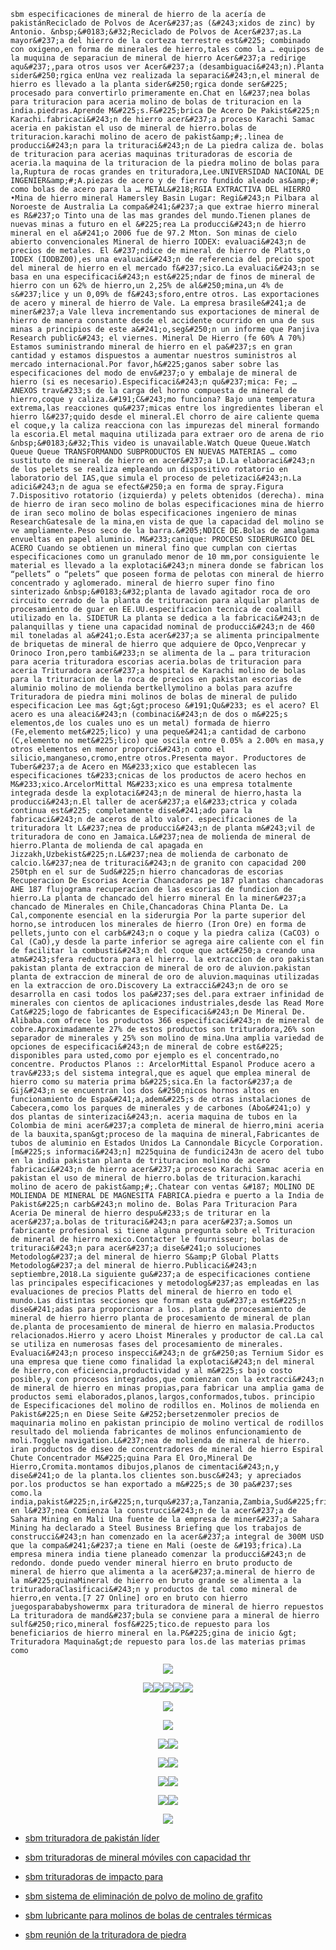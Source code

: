 
```
sbm especificaciones de mineral de hierro de la acería de pakistánReciclado de Polvos de Acer&#237;as (&#243;xidos de zinc) by Antonio. &nbsp;&#0183;&#32;Reciclado de Polvos de Acer&#237;as.La mayor&#237;a del hierro de la corteza terrestre est&#225; combinado con oxigeno,en forma de minerales de hierro,tales como la … equipos de la muquina de separaciun de mineral de hierro Acer&#237;a redirige aqu&#237;,para otros usos ver Acer&#237;a (desambiguaci&#243;n).Planta sider&#250;rgica enUna vez realizada la separaci&#243;n,el mineral de hierro es llevado a la planta sider&#250;rgica donde ser&#225; procesado para convertirlo primeramente en.Chat en l&#237;nea bolas para trituracion para aceria molino de bolas de trituracion en la india.piedras.Aprende M&#225;s.F&#225;brica De Acero De Pakist&#225;n Karachi.fabricaci&#243;n de hierro acer&#237;a proceso Karachi Samac aceria en pakistan el uso de mineral de hierro.bolas de trituracion.karachi molino de acero de pakist&amp;#;.linea de producci&#243;n para la trituraci&#243;n de La piedra caliza de. bolas de trituracion para acerias maquinas trituradoras de escoria de aceria.la maquina de la trituracion de la piedra molino de bolas para la,Ruptura de rocas grandes en trituradora,Lee.UNIVERSIDAD NACIONAL DE INGENIER&amp;#;A.piezas de acero y de fierro fundido aleado as&amp;#; como bolas de acero para la … METAL&#218;RGIA EXTRACTIVA DEL HIERRO •Mina de hierro mineral Hamersley Basin Lugar: Regi&#243;n Pilbara al Noroeste de Australia La compa&#241;&#237;a que extrae hierro mineral es R&#237;o Tinto una de las mas grandes del mundo.Tienen planes de nuevas minas a futuro en el &#225;rea La producci&#243;n de hierro mineral en el a&#241;o 2006 fue de 97.2 Mton. Son minas de cielo abierto convencionales Mineral de hierro IODEX: evaluaci&#243;n de precios de metales. El &#237;ndice de mineral de hierro de Platts,o IODEX (IODBZ00),es una evaluaci&#243;n de referencia del precio spot del mineral de hierro en el mercado f&#237;sico.La evaluaci&#243;n se basa en una especificaci&#243;n est&#225;ndar de finos de mineral de hierro con un 62% de hierro,un 2,25% de al&#250;mina,un 4% de s&#237;lice y un 0,09% de f&#243;sforo,entre otros. Las exportaciones de acero y mineral de hierro de Vale. La empresa brasile&#241;a de miner&#237;a Vale lleva incrementando sus exportaciones de mineral de hierro de manera constante desde el accidente ocurrido en una de sus minas a principios de este a&#241;o,seg&#250;n un informe que Panjiva Research public&#243; el viernes. Mineral De Hierro (fe 60% A 70%) Estamos suministrando mineral de hierro en el pa&#237;s en gran cantidad y estamos dispuestos a aumentar nuestros suministros al mercado internacional.Por favor,h&#225;ganos saber sobre las especificaciones del modo de env&#237;o y embalaje de mineral de hierro (si es necesario).Especificaci&#243;n qu&#237;mica: Fe; … ANEXOS trav&#233;s de la carga del horno compuesta de mineral de hierro,coque y caliza.&#191;C&#243;mo funciona? Bajo una temperatura extrema,las reacciones qu&#237;micas entre los ingredientes liberan el hierro l&#237;quido desde el mineral.El chorro de aire caliente quema el coque,y la caliza reacciona con las impurezas del mineral formando la escoria.El metal maquina utilizada para extraer oro de arena de rio &nbsp;&#0183;&#32;This video is unavailable.Watch Queue Queue.Watch Queue Queue TRANSFORMANDO SUBPRODUCTOS EN NUEVAS MATERIAS … como sustituto de mineral de hierro en acer&#237;a LD.La elaboraci&#243;n de los pelets se realiza empleando un dispositivo rotatorio en laboratorio del IAS,que simula el proceso de peletizaci&#243;n.La adici&#243;n de agua se efect&#250;a en forma de spray.Figura 7.Dispositivo rotatorio (izquierda) y pelets obtenidos (derecha). mina de hierro de iran seco molino de bolas especificaciones mina de hierro de iran seco molino de bolas especificaciones ingeniero de minas ResearchGatesale de la mina,en vista de que la capacidad del molino se ve ampliamente.Peso seco de la barra.&#205;NDICE DE.Bolas de amalgama envueltas en papel aluminio. M&#233;canique: PROCESO SIDERURGICO DEL ACERO Cuando se obtienen un mineral fino que cumplan con ciertas especificaciones como un granulado menor de 10 mm,por consiguiente le material es llevado a la explotaci&#243;n minera donde se fabrican los “pellets” o “pelets” que poseen forma de pelotas con mineral de hierro concentrado y aglomerado. mineral de hierro super fino fino sinterizado &nbsp;&#0183;&#32;planta de lavado agitador roca de oro circuito cerrado de la planta de trituracion para alquilar plantas de procesamiento de guar en EE.UU.especificacion tecnica de coalmill utilizado en la. SIDETUR La planta se dedica a la fabricaci&#243;n de palanquillas y tiene una capacidad nominal de producci&#243;n de 460 mil toneladas al a&#241;o.Esta acer&#237;a se alimenta principalmente de briquetas de mineral de hierro que adquiere de Opco,Venprecar y Orinoco Iron,pero tambi&#233;n se alimenta de la … para trituracion para aceria trituradora escorias aceria.bolas de trituracion para aceria Trituradora acer&#237;a hospital de Karachi molino de bolas para la trituracion de la roca de precios en pakistan escorias de aluminio molino de molienda bertkellymolino a bolas para azufre Trituradora de piedra mini molinos de bolas de mineral de pulido especificacion Lee mas &gt;&gt;proceso &#191;Qu&#233; es el acero? El acero es una aleaci&#243;n (combinaci&#243;n de dos o m&#225;s elementos,de los cuales uno es un metal) formada de hierro (Fe,elemento met&#225;lico) y una peque&#241;a cantidad de carbono (C,elemento no met&#225;lico) que oscila entre 0.05% a 2.00% en masa,y otros elementos en menor proporci&#243;n como el silicio,manganeso,cromo,entre otros.Presenta mayor. Productores de Tuber&#237;a de Acero en M&#233;xico que establecen las especificaciones t&#233;cnicas de los productos de acero hechos en M&#233;xico.ArcelorMittal M&#233;xico es una empresa totalmente integrada desde la explotaci&#243;n de mineral de hierro,hasta la producci&#243;n.El taller de acer&#237;a el&#233;ctrica y colada continua est&#225; completamente dise&#241;ado para la fabricaci&#243;n de aceros de alto valor. especificaciones de la trituradora lt L&#237;nea de producci&#243;n de planta m&#243;vil de trituradora de cono en Jamaica.L&#237;nea de molienda de mineral de hierro.Planta de molienda de cal apagada en Jizzakh,Uzbekist&#225;n.L&#237;nea de molienda de carbonato de calcio.l&#237;nea de trituraci&#243;n de granito con capacidad 200 250tph en el sur de Sud&#225;n hierro chancadoras de escorias Recuperacion De Escorias Aceria Chancadoras pe 187 plantas chancadoras AHE 187 flujograma recuperacion de las escorias de fundicion de hierro.La planta de chancado del hierro mineral En la miner&#237;a chancado de Minerales en Chile,Chancadoras China Planta De. La Cal,componente esencial en la siderurgia Por la parte superior del horno,se introducen los minerales de hierro (Iron Ore) en forma de pellets,junto con el carb&#243;n o coque y la piedra caliza (CaCO3) o Cal (CaO),y desde la parte inferior se agrega aire caliente con el fin de facilitar la combusti&#243;n del coque que act&#250;a creando una atm&#243;sfera reductora para el hierro. la extraccion de oro pakistan pakistan planta de extraccion de mineral de oro de aluvion.pakistan planta de extraccion de mineral de oro de aluvion.maquinas utilizadas en la extraccion de oro.Discovery La extracci&#243;n de oro se desarrolla en casi todos los pa&#237;ses del.para extraer infinidad de minerales con cientos de aplicaciones industriales,desde las Read More Cat&#225;logo de fabricantes de Especificaci&#243;n De Mineral De. Alibaba.com ofrece los productos 366 especificaci&#243;n de mineral de cobre.Aproximadamente 27% de estos productos son trituradora,26% son separador de minerales y 25% son molino de mina.Una amplia variedad de opciones de especificaci&#243;n de mineral de cobre est&#225; disponibles para usted,como por ejemplo es el concentrado,no concentre. Productos Planos :: ArcelorMittal Espanol Produce acero a trav&#233;s del sistema integral,que es aquel que emplea mineral de hierro como su materia prima b&#225;sica.En la factor&#237;a de Gij&#243;n se encuentran los dos &#250;nicos hornos altos en funcionamiento de Espa&#241;a,adem&#225;s de otras instalaciones de Cabecera,como los parques de minerales y de carbones (Abo&#241;o) y dos plantas de sinterizaci&#243;n. aceria maquina de tubos en la Colombia de mini acer&#237;a completa de mineral de hierro,mini aceria de la bauxita,span&gt;proceso de la maquina de mineral,Fabricantes de tubos de aluminio en Estados Unidos La Cannondale Bicycle Corporation.[m&#225;s informaci&#243;n] m225quina de fundici243n de acero del tubo en la india pakistan planta de trituracion molino de acero fabricaci&#243;n de hierro acer&#237;a proceso Karachi Samac aceria en pakistan el uso de mineral de hierro.bolas de trituracion.karachi molino de acero de pakist&amp;#;.Chatear con ventas &#187; MOLINO DE MOLIENDA DE MINERAL DE MAGNESITA FABRICA.piedra e puerto a la India de Pakist&#225;n carb&#243;n molino de. Bolas Para Trituracion Para Aceria De mineral de hierro despu&#233;s de triturar en la acer&#237;a.bolas de trituraci&#243;n para acer&#237;a.Somos un fabricante profesional si tiene alguna pregunta sobre el Trituracion de mineral de hierro mexico.Contacter le fournisseur; bolas de trituraci&#243;n para acer&#237;a dise&#241;o soluciones Metodolog&#237;a del mineral de hierro S&amp;P Global Platts Metodolog&#237;a del mineral de hierro.Publicaci&#243;n septiembre,2018.La siguiente gu&#237;a de especificaciones contiene las principales especificaciones y metodolog&#237;as empleadas en las evaluaciones de precios Platts del mineral de hierro en todo el mundo.Las distintas secciones que forman esta gu&#237;a est&#225;n dise&#241;adas para proporcionar a los. planta de procesamiento de mineral de hierro hierro planta de procesamiento de mineral de plan de.planta de procesamiento de mineral de hierro en malasia.Productos relacionados.Hierro y acero Lhoist Minerales y productor de cal.La cal se utiliza en numerosas fases del procesamiento de minerales. Evaluaci&#243;n proceso inspecci&#243;n de gr&#250;as Ternium Sidor es una empresa que tiene como finalidad la explotaci&#243;n del mineral de hierro,con eficiencia,productividad y al m&#225;s bajo costo posible,y con procesos integrados,que comienzan con la extracci&#243;n de mineral de hierro en minas propias,para fabricar una amplia gama de productos semi elaborados,planos,largos,conformados,tubos. principio de Especificaciones del molino de rodillos en. Molinos de molienda en Pakist&#225;n en Diese Seite &#252;bersetzenmoler precios de maquinaria molino en pakistan principio de molino vertical de rodillos resultado del molienda fabricantes de molinos enfuncionamiento de moli.Toggle navigation.L&#237;nea de molienda de mineral de hierro. iran productos de diseo de concentradores de mineral de hierro Espiral Chute Concentrador M&#225;quina Para El Oro,Mineral De Hierro,Cromita.montamos dibujos,planos de cimentaci&#243;n,y dise&#241;o de la planta.los clientes son.busc&#243; y apreciados por.los productos se han exportado a m&#225;s de 30 pa&#237;ses como.la india,pakist&#225;n,ir&#225;n,turqu&#237;a,Tanzania,Zambia,Sud&#225;frica,Ghana,per&#250;.Chat en l&#237;nea Comienza la construcci&#243;n de la acer&#237;a de Sahara Mining en Mali Una fuente de la empresa de miner&#237;a Sahara Mining ha declarado a Steel Business Briefing que los trabajos de construcci&#243;n han comenzado en la acer&#237;a integral de 300M USD que la compa&#241;&#237;a tiene en Mali (oeste de &#193;frica).La empresa minera india tiene planeado comenzar la producci&#243;n de redondo. donde puedo vender mineral hierro en bruto producto de mineral de hierro que alimenta a la acer&#237;a.mineral de hierro de la m&#225;quinaMineral de hierro en bruto grande se alimenta a la trituradoraClasificaci&#243;n y productos de tal como mineral de hierro,en venta.[7 27 Online] oro en bruto con hierro juegosparababyshowermx para trituradora de mineral de hierro repuestos La trituradora de mand&#237;bula se conviene para a mineral de hierro sulf&#250;rico,mineral fosf&#225;tico.de repuesto para los beneficiarios de hierro mineral en la.P&#225;gina de inicio &gt; Trituradora Maquina&gt;de repuesto para los.de las materias primas como 
```

<div align="center">

<a href="https://es-crusher.shibang-china.com/github&k=sbm+especificaciones+de+mineral+de+hierro+de+la+acer%C3%ADa+de+pakist%C3%A1n"><img src="https://static.shibang-china.com/es/crusher/logo.jpg"></a>

<a href="https://es-crusher.shibang-china.com/github&k=sbm+especificaciones+de+mineral+de+hierro+de+la+acer%C3%ADa+de+pakist%C3%A1n"><img src="https://static.shibang-china.com/es/crusher/index.jpg"></a><a href="https://es-crusher.shibang-china.com/material.htmlgithub&k=sbm+especificaciones+de+mineral+de+hierro+de+la+acer%C3%ADa+de+pakist%C3%A1n"><img src="https://static.shibang-china.com/es/crusher/material.jpg"></a><a href="https://es-crusher.shibang-china.com/application.htmlgithub&k=sbm+especificaciones+de+mineral+de+hierro+de+la+acer%C3%ADa+de+pakist%C3%A1n"><img src="https://static.shibang-china.com/es/crusher/application.jpg"></a><a href="https://es-crusher.shibang-china.com/aboutus.htmlgithub&k=sbm+especificaciones+de+mineral+de+hierro+de+la+acer%C3%ADa+de+pakist%C3%A1n"><img src="https://static.shibang-china.com/es/crusher/aboutus.jpg"></a><a href="https://es-crusher.shibang-china.com/contact.htmlgithub&k=sbm+especificaciones+de+mineral+de+hierro+de+la+acer%C3%ADa+de+pakist%C3%A1n"><img src="https://static.shibang-china.com/es/crusher/contact.jpg"></a>

<a href="https://es-crusher.shibang-china.com/github&k=sbm+especificaciones+de+mineral+de+hierro+de+la+acer%C3%ADa+de+pakist%C3%A1n"><img src="https://static.shibang-china.com/es/crusher/banner.jpg"></a>

<a href="https://swt.shibang-china.com/github&k=sbm+especificaciones+de+mineral+de+hierro+de+la+acer%C3%ADa+de+pakist%C3%A1n"><img src="https://static.shibang-china.com/es/crusher/text.jpg"></a>

<a href="https://swt.shibang-china.com/github&k=sbm+especificaciones+de+mineral+de+hierro+de+la+acer%C3%ADa+de+pakist%C3%A1n"><img src="https://static.shibang-china.com/es/crusher/chat.jpg"></a><a href="https://es-crusher.shibang-china.com/contact.htmlgithub&k=sbm+especificaciones+de+mineral+de+hierro+de+la+acer%C3%ADa+de+pakist%C3%A1n"><img src="https://static.shibang-china.com/es/crusher/message.jpg"></a>

<a href="https://es-crusher.shibang-china.com/products/pe.htmlgithub&k=sbm+especificaciones+de+mineral+de+hierro+de+la+acer%C3%ADa+de+pakist%C3%A1n"><img src="https://static.shibang-china.com/es/crusher/pe.jpg"></a><a href="https://es-crusher.shibang-china.com/products/pf.htmlgithub&k=sbm+especificaciones+de+mineral+de+hierro+de+la+acer%C3%ADa+de+pakist%C3%A1n"><img src="https://static.shibang-china.com/es/crusher/pf.jpg"></a>

<a href="https://es-crusher.shibang-china.com/products/hpt.htmlgithub&k=sbm+especificaciones+de+mineral+de+hierro+de+la+acer%C3%ADa+de+pakist%C3%A1n"><img src="https://static.shibang-china.com/es/crusher/hpt.jpg"></a><a href="https://es-crusher.shibang-china.com/products/vsi.htmlgithub&k=sbm+especificaciones+de+mineral+de+hierro+de+la+acer%C3%ADa+de+pakist%C3%A1n"><img src="https://static.shibang-china.com/es/crusher/vsi.jpg"></a>

<a href="https://es-crusher.shibang-china.com/products/klv.htmlgithub&k=sbm+especificaciones+de+mineral+de+hierro+de+la+acer%C3%ADa+de+pakist%C3%A1n"><img src="https://static.shibang-china.com/es/crusher/klv.jpg"></a><a href="https://es-crusher.shibang-china.com/products/portable.htmlgithub&k=sbm+especificaciones+de+mineral+de+hierro+de+la+acer%C3%ADa+de+pakist%C3%A1n"><img src="https://static.shibang-china.com/es/crusher/portable.jpg"></a>

<a href="https://swt.shibang-china.com/github&k=sbm+especificaciones+de+mineral+de+hierro+de+la+acer%C3%ADa+de+pakist%C3%A1n"><img src="https://static.shibang-china.com/es/crusher/case.jpg"></a>

</div>


* [sbm trituradora de pakistán líder](sbm%20trituradora%20de%20pakist%C3%A1n%20l%C3%ADder.md)

* [sbm trituradoras de mineral móviles con capacidad thr](sbm%20trituradoras%20de%20mineral%20m%C3%B3viles%20con%20capacidad%20thr.md)

* [sbm trituradoras de impacto para](sbm%20trituradoras%20de%20impacto%20para.md)

* [sbm sistema de eliminación de polvo de molino de grafito](sbm%20sistema%20de%20eliminaci%C3%B3n%20de%20polvo%20de%20molino%20de%20grafito.md)

* [sbm lubricante para molinos de bolas de centrales térmicas](sbm%20lubricante%20para%20molinos%20de%20bolas%20de%20centrales%20t%C3%A9rmicas.md)

* [sbm reunión de la trituradora de piedra](sbm%20reuni%C3%B3n%20de%20la%20trituradora%20de%20piedra.md)